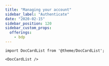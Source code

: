 ```yaml
---
title: "Managing your account"
sidebar_label: "Authenticate"
date: "2020-02-15"
sidebar_position: 120
sidebar_custom_props:
  offerings:
    - bdp
---
```


```mdx-code-block
import DocCardList from '@theme/DocCardList';

<DocCardList />
```
